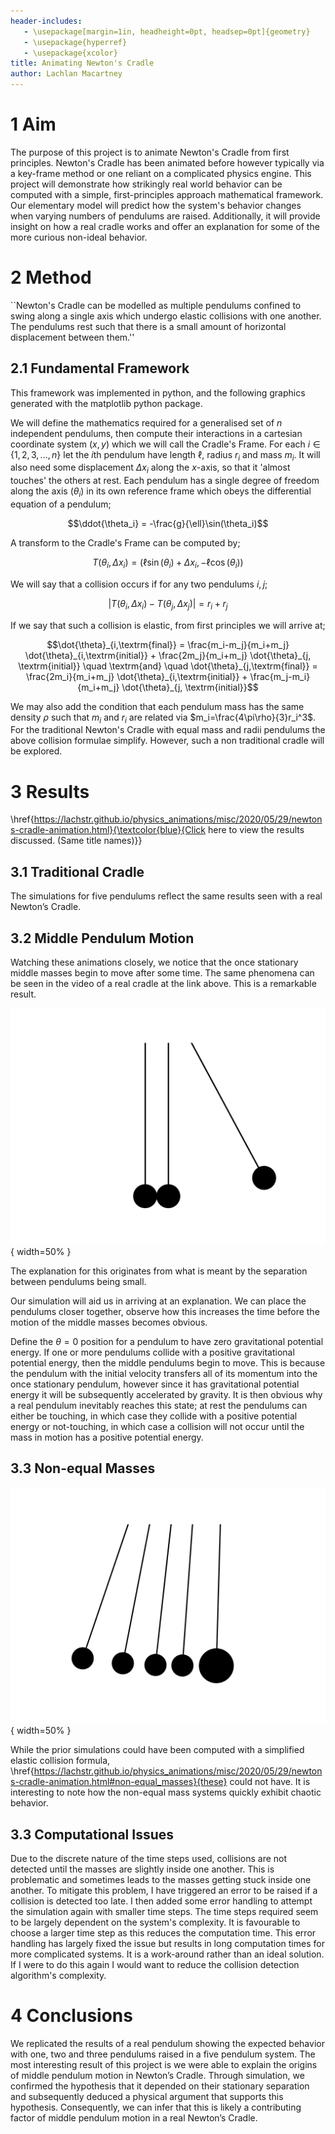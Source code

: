 ```yaml
---
header-includes:
   - \usepackage[margin=1in, headheight=0pt, headsep=0pt]{geometry}
   - \usepackage{hyperref} 
   - \usepackage{xcolor}
title: Animating Newton's Cradle
author: Lachlan Macartney
---
```


# 1 Aim

The purpose of this project is to animate Newton's Cradle from first principles. Newton's Cradle has been animated before however typically via a key-frame method or one reliant on a complicated physics engine. This project will demonstrate how strikingly real world behavior can be computed with a simple, first-principles approach mathematical framework. Our elementary model will predict how the system's behavior changes when varying numbers of pendulums are raised. Additionally, it will provide insight on how a real cradle works and offer an explanation for some of the more curious non-ideal behavior.

# 2 Method

``Newton's Cradle can be modelled as multiple pendulums confined to swing along a single axis which undergo elastic collisions with one another. The pendulums rest such that there is a small amount of horizontal displacement between them.''

## 2.1 Fundamental Framework
This framework was implemented in python, and the following graphics generated with the matplotlib python package. 

We will define the mathematics required for a generalised set of $n$ independent pendulums, then compute their interactions in a cartesian coordinate system $(x,y)$ which we will call the Cradle's Frame. For each $i \in \{1, 2, 3, ... , n\}$ let the $i$th pendulum have length $\ell$, radius $r_i$ and mass $m_i$. It will also need some displacement $\Delta x_i$ along the $x$-axis, so that it 'almost touches' the others at rest. Each pendulum has a single degree of freedom along the axis $(\theta_i)$ in its own reference frame which obeys the differential equation of a pendulum;

$$\ddot{\theta_i} = -\frac{g}{\ell}\sin(\theta_i)$$

A transform to the Cradle's Frame can be computed by; 

$$T(\theta_i, \Delta x_{i}) = (\ell\sin(\theta_i) + \Delta x_i, -\ell\cos(\theta_i))$$

We will say that a collision occurs if for any two pendulums $i, j$;

$$ |T(\theta_i, \Delta x_{i}) - T(\theta_j, \Delta x_{j})| = r_i + r_j$$

If we say that such a collision is elastic, from first principles we will arrive at;

$$\dot{\theta}_{i,\textrm{final}} = \frac{m_i-m_j}{m_i+m_j} \dot{\theta}_{i,\textrm{initial}} + \frac{2m_j}{m_i+m_j} \dot{\theta}_{j, \textrm{initial}} \quad \textrm{and} \quad \dot{\theta}_{j,\textrm{final}} = \frac{2m_i}{m_i+m_j} \dot{\theta}_{i,\textrm{initial}} + \frac{m_j-m_i}{m_i+m_j} \dot{\theta}_{j, \textrm{initial}}$$

We may also add the condition that each pendulum mass has the same density $\rho$ such that $m_i$ and $r_i$ are related via $m_i=\frac{4\pi\rho}{3}r_i^3$. For the traditional Newton's Cradle with equal mass and radii pendulums the above collision formulae simplify. However, such a non traditional cradle will be explored.

# 3 Results

\href{https://lachstr.github.io/physics_animations/misc/2020/05/29/newtons-cradle-animation.html}{\textcolor{blue}{Click here to view the results discussed. (Same title names)}}

## 3.1 Traditional Cradle
The simulations for five pendulums reflect the same results seen with a real Newton’s Cradle.

## 3.2 Middle Pendulum Motion
Watching these animations closely, we notice that the once stationary middle masses begin to move after some time. The same phenomena can be seen in the video of a real cradle at the link above. This is a remarkable result.

![A 3-pendulum cradle](vlcsnap-3-pends.png){ width=50% }

The explanation for this originates from what is meant by the separation between pendulums being small.

Our simulation will aid us in arriving at an explanation. We can place the pendulums closer together, observe how this increases the time before the motion of the middle masses becomes obvious.

Define the $\theta = 0$ position for a pendulum to have zero gravitational potential energy. If one or more pendulums collide with a positive gravitational potential energy, then the middle pendulums begin to move. This is because the pendulum with the initial velocity transfers all of its momentum into the once stationary pendulum, however since it has gravitational potential energy it will be subsequently accelerated by gravity. It is then obvious why a real pendulum inevitably reaches this state; at rest the pendulums can either be touching, in which case they collide with a positive potential energy or not-touching, in which case a collision will not occur until the mass in motion has a positive potential energy.


## 3.3 Non-equal Masses


![A novel varied mass cradle](vlcsnap-novel.png){ width=50% }

While the prior simulations could have been computed with a simplified elastic collision formula, \href{https://lachstr.github.io/physics_animations/misc/2020/05/29/newtons-cradle-animation.html#non-equal_masses}{these}
 could not have. It is interesting to note how the non-equal mass systems quickly exhibit chaotic behavior. 

## 3.3 Computational Issues

Due to the discrete nature of the time steps used, collisions are not detected until the masses are slightly inside one another. This is problematic and sometimes leads to the masses getting stuck inside one another. To mitigate this problem, I have triggered an error to be raised if a collision is detected too late. I then added some error handling to attempt the simulation again with smaller time steps. The time steps required seem to be largely dependent on the system's complexity. It is favourable to choose a larger time step as this reduces the computation time. This error handling has largely fixed the issue but results in long computation times for more complicated systems. It is a work-around rather than an ideal solution. If I were to do this again I would want to reduce the collision detection algorithm's complexity.

# 4 Conclusions

We replicated the results of a real pendulum showing the expected behavior with one, two and three pendulums raised in a five pendulum system. The most interesting result of this project is we were able to explain the origins of middle pendulum motion in Newton’s Cradle. Through simulation, we confirmed the hypothesis that it depended on their stationary separation and subsequently deduced a physical argument that supports this hypothesis. Consequently, we can infer that this is likely a contributing factor of middle pendulum motion in a real Newton’s Cradle.



